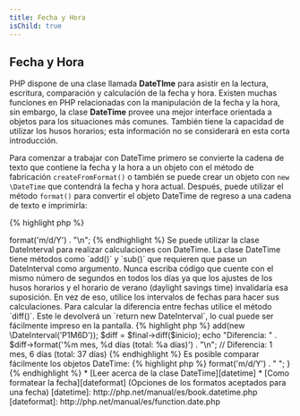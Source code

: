 ```yaml
---
title: Fecha y Hora
isChild: true
---
```


## Fecha y Hora

PHP dispone de una clase llamada **DateTIme** para asistir en la lectura, escritura, comparación y calculación de la fecha y hora. Existen muchas funciones en PHP relacionadas con la manipulación de la fecha y la hora, sin embargo, la clase **DateTime** provee una mejor interface orientada a objetos para los situaciones más comunes. También tiene la capacidad de utilizar los husos horarios; esta información no se considerará en esta corta introducción.

Para comenzar a trabajar con DateTime primero se convierte la cadena de texto que contiene la fecha y la hora a un objeto con el método de fabricación `createFromFormat()` o también se puede crear un objeto con `new \DateTime` que contendrá la fecha y hora actual. Después, puede utilizar el método `format()` para convertir el objeto DateTime de regreso a una cadena de texto e imprimirla:

{% highlight php %}
<?php
$fecha = '22. 11. 1968';
$inicio = \DateTime::createFromFormat('d. m. Y', $fecha);

echo "Fecha de Inicio: " . $inicio->format('m/d/Y') . "\n";
{% endhighlight %}

Se puede utilizar la clase DateInterval para realizar calculaciones con DateTime. La clase DateTime tiene métodos como `add()` y `sub()` que requieren que pase un DateInterval como argumento. Nunca escriba código que cuente con el mismo número de segundos en todos los días ya que los ajustes de los husos horarios y el horario de verano (daylight savings time) invalidaría esa suposición. En vez de eso, utilice los intervalos de fechas para hacer sus calculaciones. Para calcular la diferencia entre fechas utilice el método `diff()`. Este le devolverá un `return new DateInterval`, lo cual puede ser fácilmente impreso en la pantalla.

{% highlight php %}
<?php
// Crea una copia de $inicio y añade un mes y 6 días
$final = clone $inicio;
$final->add(new \DateInterval('P1M6D'));

$diff = $final->diff($inicio);
echo "Diferencia: " . $diff->format('%m mes, %d días (total: %a días)') . "\n";
// Diferencia: 1 mes, 6 días (total: 37 días)
{% endhighlight %}

Es posible comparar fácilmente los objetos DateTime:

{% highlight php %}
<?php
if($inicio < $final) {
    echo "¡El inicio sucede antes que el final!\n";
}
{% endhighlight %}
    
Este último ejemplo demuestra cómo se utiliza la clase DatePeriod para iterar sobre eventos periódicos. El objeto toma dos objetos DateTime, uno para el inicio y el otro para el final, y el intervalo que define el número de eventos periódicos que se devuelven. 

{% highlight php %}
<?php
// Imprimir todos los jueves entre $inicio y $final
$intervaloDePeriodo = \DateInterval::createFromDateString('first thursday');
$iteradorDePeriodo = new \DatePeriod($inicio, $intervaloDePeriodo, $final, \DatePeriod::EXCLUDE_START_DATE);
foreach($iteradorDePeriodo as $fecha)
{
    // Imprimir cada fecha en el periodo
    echo $fecha->format('m/d/Y') . " ";
}
{% endhighlight %}

* [Leer acerca de la clase DateTime][datetime]
* [Como formatear la fecha][dateformat] (Opciones de los formatos aceptados para una fecha)

[datetime]: http://php.net/manual/es/book.datetime.php
[dateformat]: http://php.net/manual/es/function.date.php
